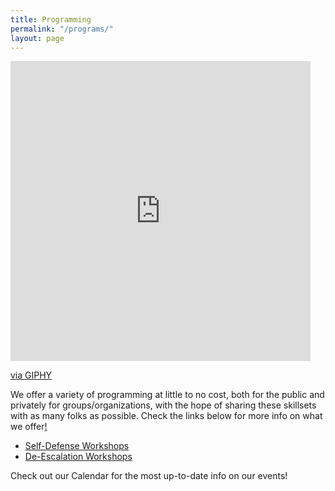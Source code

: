 ```yaml
---
title: Programming
permalink: "/programs/"
layout: page
---
```


<iframe src="https://giphy.com/embed/3o6fJfjS0V3v97GbeM" width="480" height="480" frameBorder="0" class="giphy-embed" allowFullScreen></iframe><p><a href="https://giphy.com/gifs/mma-popgym-3o6fJfjS0V3v97GbeM">via GIPHY</a></p>

We offer a variety of programming at little to no cost, both for the public and privately for groups/organizations, with the hope of sharing these skillsets with as many folks as possible. Check the links below for more info on what we offer[!](http://gph.is/2padLgA)

* [Self-Defense Workshops](self-defense.md)
* [De-Escalation Workshops](de-escalation.md)

Check out our Calendar for the most up-to-date info on our events!


